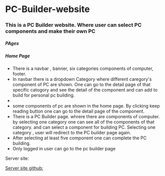# PC-Builder-website

<h3>This is a PC Builder website. Where user can select PC components and make their own PC</h3>
<h5>PAges</h5>
<h5>Home Page</h5>
<ul>
    <li>There is a navbar , banner, six categories components of computer, footer.</li>
    <li>In navbar there is a dropdown Category where different caregory's component of PC are shown. One can go to the detail page of that specific catogory  and see the detail of the component and can add to build for personal pc building. <li>
    <li>some components of pc are shown in the home page. By clicking keep reading button one can go to the detail page of the component.</li>
    <li>There is a PC Builder page. whrere there are components of computer. by selecting one category one can see all of the components of that category. and can select a component for building PC. Selecting one category , user will redirect to the PC builder page again. 
    </li>
    <li>After selecting at least five component one can complete the PC building.</li>
    <li>Only logged in user can go to the pc builder page</li>

</ul>

<p>Server site:<a href = "https://book-library-server-green.vercel.app/product/all-products"></p>
<p>Server site github: <a href= "https://github.com/FahmidaMahjabin/PC-Builder-server"></p>
